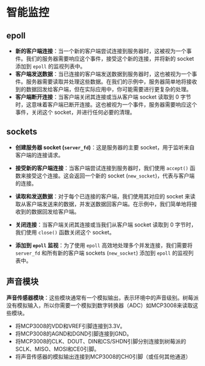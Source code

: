 # 智能监控

## epoll

- **新的客户端连接**：当一个新的客户端尝试连接到服务器时，这被视为一个事件。我们的服务器需要响应这个事件，接受这个新的连接，并将新的 socket 添加到 `epoll` 的监视列表中。
- **客户端发送数据**：当已连接的客户端发送数据到服务器时，这也被视为一个事件。服务器需要读取并处理这些数据。在我们的示例中，服务器简单地将接收到的数据回发给客户端，但在实际应用中，你可能需要进行更复杂的处理。
- **客户端断开连接**：当客户端关闭其连接或当从客户端 socket 读取到 0 字节时，这意味着客户端已断开连接。这也被视为一个事件，服务器需要响应这个事件，关闭这个 socket，并进行任何必要的清理。

## sockets

- **创建服务器 socket (`server_fd`)**：这是服务器的主要 socket，用于监听来自客户端的连接请求。

- **接受新的客户端连接**：当客户端尝试连接到服务器时，我们使用 `accept()` 函数来接受这个连接。这会返回一个新的 socket (`new_socket`)，代表与客户端的连接。

- **读取和发送数据**：对于每个已连接的客户端，我们使用其对应的 socket 来读取从客户端发送来的数据，并发送数据回客户端。在示例中，我们简单地将接收到的数据回发给客户端。

- **关闭连接**：当客户端关闭其连接或当我们从客户端 socket 读取到 0 字节时，我们使用 `close()` 函数关闭这个 socket。

- **添加到 `epoll` 监视**：为了使用 `epoll` 高效地处理多个并发连接，我们需要将 `server_fd` 和所有新的客户端 sockets (`new_socket`) 添加到 `epoll` 的监视列表中。

## 声音模块

**声音传感器模块**：这些模块通常有一个模拟输出，表示环境中的声音级别。树莓派没有模拟输入，所以你需要一个模拟到数字转换器（ADC）如MCP3008来读取这些模块。

- 将MCP3008的VDD和VREF引脚连接到3.3V。
- 将MCP3008的AGND和DGND引脚连接到GND。
- 将MCP3008的CLK、DOUT、DIN和CS/SHDN引脚分别连接到树莓派的SCLK、MISO、MOSI和CE0引脚。
- 将声音传感器的模拟输出连接到MCP3008的CH0引脚（或任何其他通道）